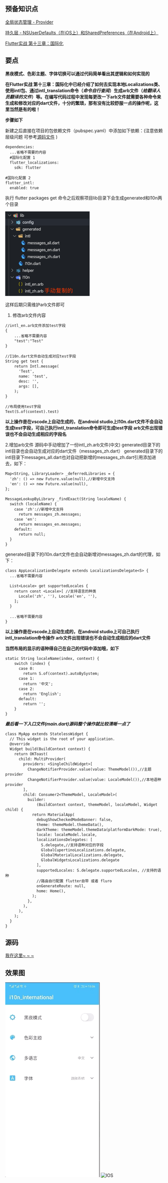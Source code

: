 ## 预备知识点

[全局状态管理 - Provider](https://github.com/rrousselGit/provider)

[持久层 - NSUserDefaults（在iOS上）和SharedPreferences（在Android上）](https://pub.dev/packages/shared_preferences)

[Flutter实战 第十三章：国际化](https://book.flutterchina.club/chapter13/)

## 要点

**黑夜模式、色彩主题、字体切换可以通过代码简单看出其逻辑和如何实现的**

**在Flutter实战 第十三章：国际化中已经介绍了如何去实现本地Localizations类、使用intl包、通过intl_translation命令（*命令自行查阅*）生成arb文件（*给翻译人员翻译的文件*）等。在编写代码过程中发现每更改一下arb文件就需要各种命令来生成和修改对应的dart文件，十分的繁琐，那有没有比较舒服一点的操作呢，这里当然是有的啦！**

**步骤如下**

新建之后直接在项目的包依赖文件（pubspec.yaml）中添加如下依赖：(注意依赖层级问题 可参考[源码文件](https://github.com/TBoyLi/flutter_i10n/blob/master/pubspec.yaml) )
```
dependencies:
  ...省略不需要的内容
  #国际化配置 1
  flutter_localizations:
    sdk: flutter

#国际化配置 2
flutter_intl:
  enabled: true
```
执行 flutter packages get 命令之后观察项目lib目录下会生成generated和l10n两个目录

![](https://github.com/TBoyLi/flutter_i10n/blob/master/gif/i10l.png)

这样后期只需维护arb文件即可
1. 修改arb文件内容
```
//intl_en.arb文件添加test字段
{
    ...省略不需要内容
    "test":"Test"
}

//I10n.dart文件自动生成对应test字段
String get test {
    return Intl.message(
      'Test',
      name: 'test',
      desc: '',
      args: [],
    );
}

//布局使用test字段
Text(S.of(context).test)

```
**以上操作是在vscode上自动生成的，在android studio上I10n.dart文件不会自动生成test字段，可自己执行intl_translation命令即可生成test字段**
**arb文件出现错误也不会自动生成相应的字段名**

2.增加arb文件
源码中手动增加了一份intl_zh.arb文件(中文)
generated目录下的intl目录也会自动生成对应的dart文件（messages_zh.dart）
generated目录下的intl目录下messages_all.dart也对自动把新增的messages_zh.dart引用添加进去，如下：
```
Map<String, LibraryLoader> _deferredLibraries = {
  'zh': () => new Future.value(null),//新增中文支持
  'en': () => new Future.value(null),
};

MessageLookupByLibrary _findExact(String localeName) {
  switch (localeName) {
    case 'zh'://新增中文支持
      return messages_zh.messages;
    case 'en':
      return messages_en.messages;
    default:
      return null;
  }
}

```
generated目录下的i10n.dart文件也会自动新增对messages_zh.dart的代理，如下：
```
class AppLocalizationDelegate extends LocalizationsDelegate<S> {
  ...省略不需要内容

  List<Locale> get supportedLocales {
    return const <Locale>[ //支持语言的种类
      Locale('zh', ''), Locale('en', ''),
    ];
  }

  ...省略不需要内容
}
```
**以上操作是在vscode上自动生成的，在android studio上可自己执行intl_translation命令操作**
**arb文件出现错误也不会自动生成相应的dart文件**

**当然布局的显示的语种得自己在自己的代码中添加哦，如下**
```
static String localeName(index, context) {
    switch (index) {
      case 0:
        return S.of(context).autoBySystem;
      case 1:
        return '中文';
      case 2:
        return 'English';
      default:
        return '';
    }
}
```

***最后看一下入口文件(main.dart)源码整个操作就比较清晰一点了***
```
class MyApp extends StatelessWidget {
  // This widget is the root of your application.
  @override
  Widget build(BuildContext context) {
    return OKToast(
      child: MultiProvider(
        providers: <SingleChildWidget>[
          ChangeNotifierProvider.value(value: ThemeModel()),//主题 provider
          ChangeNotifierProvider.value(value: LocaleModel()),//本地语种 provider
        ],
        child: Consumer2<ThemeModel, LocaleModel>(
          builder:
              (BuildContext context, themeModel, localeModel, Widget child) {
            return MaterialApp(
              debugShowCheckedModeBanner: false,
              theme: themeModel.themeData(),
              darkTheme: themeModel.themeData(platformDarkMode: true),
              locale: localeModel.locale,
              localizationsDelegates: [
                S.delegate,//支持语种对应的字段
                GlobalCupertinoLocalizations.delegate,
                GlobalMaterialLocalizations.delegate,
                GlobalWidgetsLocalizations.delegate
              ],
              supportedLocales: S.delegate.supportedLocales, //支持的语种
              //路由自行配置 flutter自带 或者 fluro
              onGenerateRoute: null,
              home: Home(),
            );
          },
        ),
      ),
    );
  }
}
```

## 源码

[我在这里~ ~ ~](https://github.com/TBoyLi/flutter_i10n)

## 效果图

![Android](https://github.com/TBoyLi/flutter_i10n/blob/master/gif/Android.gif)
![IOS](https://github.com/TBoyLi/flutter_i10n/blob/master/gif/IOS.gif)
